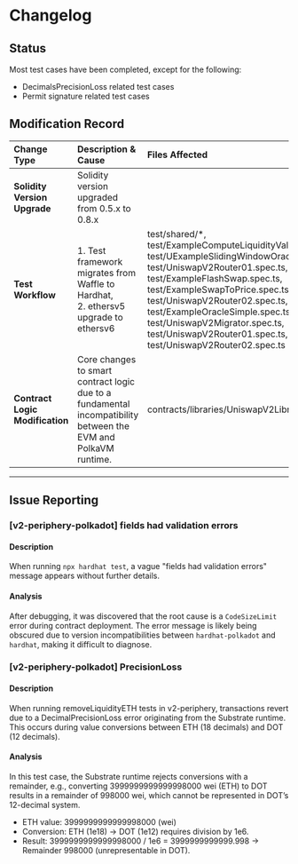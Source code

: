 # Changelog

## Status

Most test cases have been completed, except for the following:

- DecimalsPrecisionLoss related test cases
- Permit signature related test cases

## Modification Record

| Change Type                     | Description & Cause                                                                                            | Files Affected                                                                                                                                                                                                                                                                                                                              |
| :------------------------------ | :------------------------------------------------------------------------------------------------------------- | :------------------------------------------------------------------------------------------------------------------------------------------------------------------------------------------------------------------------------------------------------------------------------------------------------------------------------------------ |
| **Solidity Version Upgrade**    | Solidity version upgraded from 0.5.x to 0.8.x                                                                  |                                                                                                                                                                                                                                                                                                                                             |
| **Test Workflow**               | 1. Test framework migrates from Waffle to Hardhat, <br>2. ethersv5 upgrade to ethersv6                         | test/shared/\*, <br> test/ExampleComputeLiquidityValue.spec.ts, <br>test/UExampleSlidingWindowOracle.spec.ts, <br> test/UniswapV2Router01.spec.ts, <br>test/ExampleFlashSwap.spec.ts, <br> test/ExampleSwapToPrice.spec.ts, <br> test/UniswapV2Router02.spec.ts, <br> test/ExampleOracleSimple.spec.ts, <br>test/UniswapV2Migrator.spec.ts, <br>test/UniswapV2Router01.spec.ts, <br>test/UniswapV2Router02.spec.ts|
| **Contract Logic Modification** | Core changes to smart contract logic due to a fundamental incompatibility between the EVM and PolkaVM runtime. | contracts/libraries/UniswapV2Library.sol                                                                                                                                                                                                                                                                                                    |

---

## Issue Reporting

### [v2-periphery-polkadot] fields had validation errors

#### Description

When running `npx hardhat test`, a vague "fields had validation errors" message appears without further details.

#### Analysis

After debugging, it was discovered that the root cause is a `CodeSizeLimit` error during contract deployment. The error message is likely being obscured due to version incompatibilities between `hardhat-polkadot` and `hardhat`, making it difficult to diagnose.

### [v2-periphery-polkadot] PrecisionLoss

#### Description

When running removeLiquidityETH tests in v2-periphery, transactions revert due to a DecimalPrecisionLoss error originating from the Substrate runtime. This occurs during value conversions between ETH (18 decimals) and DOT (12 decimals).

#### Analysis

In this test case, the Substrate runtime rejects conversions with a remainder, e.g., converting 3999999999999998000 wei (ETH) to DOT results in a remainder of 998000 wei, which cannot be represented in DOT’s 12-decimal system.

- ETH value: 3999999999999998000 (wei)
- Conversion: ETH (1e18) → DOT (1e12) requires division by 1e6.
- Result: 3999999999999998000 / 1e6 = 3999999999999.998 → Remainder 998000 (unrepresentable in DOT).
